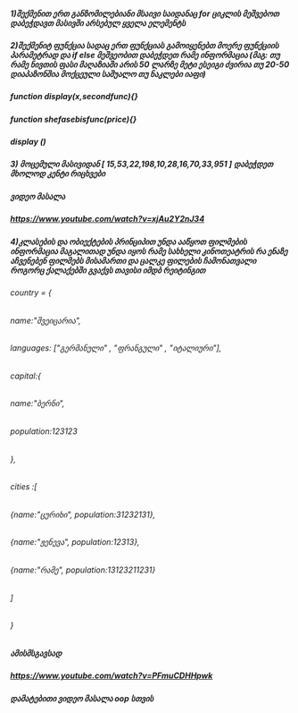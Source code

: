 ##### 1)შექმენით ერთ განზომილებიანი მსაივი საიდანაც for ციკლის მეშვებოთ დაბეჭდავთ მასივში არსებულ ყველა ელემენტს
##### 2)შექმენიტ ფუნქცია სადაც ერთ ფუნქციას გამოიყენებთ მოერე ფუნქციის პარამეტრად და if else მეშვეობით დაბეჭდეთ რამე ინფორმაცია (მაგ: თუ რამე ნივთის ფასი მაღაზიაში არის 50 ლარზე მეტი ესეიგი ძვირია თუ 20-50 დიაპაზონშია მოქცეული საშუალო თუ ნაკლები იაფი) 
##### function display(x,secondfunc){}
##### function shefasebisfunc(price){}

##### display ()

##### 3) მოცემული მასივიდან [ 15,53,22,198,10,28,16,70,33,951 ] დაბეჭდეთ მხოლოდ კენტი რიცხვები

##### ვიდეო მასალა

##### https://www.youtube.com/watch?v=xjAu2Y2nJ34


##### 4)კლასების და ობიექტების პრინციპით უნდა ააწყოთ ფილმების ინფორმაცია მაგალითად უნდა იყოს რამე სახხელი კინოთეატრის რა ენაზე აჩვენებენ ფილმებს მისამართი და ცალკე ფილების ჩამონათვალი როგორც ქალაქებში გვაქვს თავისი იმდბ რეიტინგით
###### country = { 
###### name:"შვეიცარია",
###### languages: ["გერმანული" , "ფრანგული" , "იტალიური"],
###### capital:{
###### name:"ბერნი",
###### population:123123
###### },
###### cities :[
###### {name:"ცურიხი", population:31232131},
###### {name:"ჟენევა", population:12313},
###### {name:"რამე", population:13123211231}
###### ]
###### }

##### ამისმსგავსად 

##### https://www.youtube.com/watch?v=PFmuCDHHpwk
##### დამატებითი ვიდეო მასალა oop სთვის
